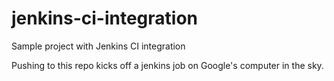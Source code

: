 # jenkins-ci-integration
Sample project with Jenkins CI integration

Pushing to this repo kicks off a jenkins job on Google's computer in the sky.

